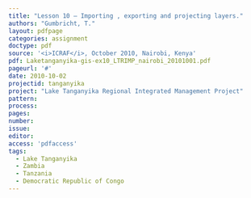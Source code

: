 ```yaml
---
title: "Lesson 10 – Importing , exporting and projecting layers."
authors: "Gumbricht, T."
layout: pdfpage
categories: assignment
doctype: pdf
source: '<i>ICRAF</i>, October 2010, Nairobi, Kenya'
pdf: Laketanganyika-gis-ex10_LTRIMP_nairobi_20101001.pdf
pageurl: '#'
date: 2010-10-02
projectid: tanganyika
project: "Lake Tanganyika Regional Integrated Management Project"
pattern:
process:
pages:
number:
issue:
editor:
access: 'pdfaccess'
tags:
  - Lake Tanganyika
  - Zambia
  - Tanzania
  - Democratic Republic of Congo
---
```

